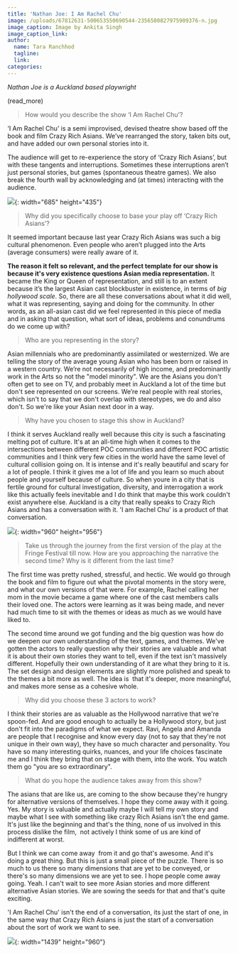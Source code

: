 ```yaml
---
title: 'Nathan Joe: I Am Rachel Chu'
image: /uploads/67812631-500653550690544-2356580827975909376-n.jpg
image_caption: Image by Ankita Singh
image_caption_link:
author:
  name: Tara Ranchhod
  tagline:
  link:
categories:
---
```


*Nathan Joe is a Auckland based playwright &nbsp;*

(read\_more)

> How would you describe the show ‘I Am Rachel Chu’?

‘I Am Rachel Chu’ is a semi improvised, devised theatre show based off the book and film Crazy Rich Asians. We’ve rearranged the story, taken bits out, and have added our own personal stories into it.&nbsp;

The audience will get to re-experience the story of ‘Crazy Rich Asians’, but with these tangents and interruptions. Sometimes these interruptions aren’t just personal stories, but games (spontaneous theatre games). We also break the fourth wall by acknowledging and (at times) interacting with the audience.

![](/uploads/irc.jpg){: width="685" height="435"}

> Why did you specifically choose to base your play off ‘Crazy Rich Asians’?

It seemed important because last year Crazy Rich Asians was such a big cultural phenomenon. Even people who aren’t plugged into the Arts (average consumers) were really aware of it.

**The reason it felt so relevant, and the perfect template for our show is because it's very existence questions Asian media representation.** It became the King or Queen of representation, and still is to an extent because it’s the largest Asian cast blockbuster in existence, in terms of *big hollywood scale*. So, there are all these conversations about what it did well, what it was representing, saying and doing for the community. In other words, as an all-asian cast did we feel represented in this piece of media and in asking that question, what sort of ideas, problems and conundrums do we come up with?

> Who are you representing in the story?

Asian millennials who are predominantly assimilated or westernized. We are telling the story of the average young Asian who has been born or raised in a western country. We’re not necessarily of high income, and predominantly work in the Arts so not the "model minority". We are the Asians you don't often get to see on TV, and probably meet in Auckland a lot of the time but don't see represented on our screens. We’re real people with real stories, which isn't to say that we don't overlap with stereotypes, we do and also don't. So we're like your Asian next door in a way.

> Why have you chosen to stage this show in Auckland?&nbsp;

I think it serves Auckland really well because this city is such a fascinating melting pot of culture. It's at an all-time high when it comes to the intersections between different POC communities and different POC artistic communities and I think very few cities in the world have the same level of cultural collision going on. It is intense and it's really beautiful and scary for a lot of people. I think it gives me a lot of life and you learn so much about people and yourself because of culture. So when youre in a city that is fertile ground for cultural investigation, diversity, and interrogation a work like this actually feels inevitable and I do think that maybe this work couldn't exist anywhere else. Auckland is a city that really speaks to Crazy Rich Asians and has a conversation with it. 'I am Rachel Chu' is a product of that conversation.

![](/uploads/67199143-463342954457737-3136277027544367104-n-1.jpg){: width="960" height="956"}

> Take us through the journey from the first version of the play at the Fringe Festival till now. How are you approaching the narrative the second time? Why is it different from the last time?

The first time was pretty rushed, stressful, and hectic. We would go through the book and film to figure out what the pivotal moments in the story were, and what our own versions of that were. For example, Rachel calling her mom in the movie became a game where one of the cast members calls their loved one. The actors were learning as it was being made, and never had much time to sit with the themes or ideas as much as we would have liked to.

The second time around we got funding and the big question was how do we deepen our own understanding of the text, games, and themes. We've gotten the actors to really question why their stories are valuable and what it is about their own stories they want to tell, even if the text isn't massively different. Hopefully their own understanding of it are what they bring to it is. The set design and design elements are slightly more polished and speak to the themes a bit more as well. The idea is&nbsp; that it's deeper, more meaningful, and makes more sense as a cohesive whole.

> Why did you choose these 3 actors to work?

I think their stories are as valuable as the Hollywood narrative that we're spoon-fed. And are good enough to actually be a Hollywood story, but just don't fit into the paradigms of what we expect. Ravi, Angela and Amanda are people that I recognise and know every day (not to say that they're not unique in their own way), they have so much character and personality. You have so many interesting quirks, nuances, and your life choices fascinate me and I think they bring that on stage with them, into the work. You watch them go "you are so extraordinary".

> What do you hope the audience takes away from this show?

The asians that are like us, are coming to the show because they're hungry for alternative versions of themselves. I hope they come away with it going. Yes. My story is valuable and actually maybe I will tell my own story and maybe what I see with something like crazy Rich Asians isn't the end game. It's just like the beginning and that's the thing, none of us involved in this process dislike the film,&nbsp; not actively I think some of us are kind of indifferent at worst.

But I think we can come away&nbsp; from it and go that's awesome. And it's doing a great thing. But this is just a small piece of the puzzle. There is so much to us there so many dimensions that are yet to be conveyed, or there's so many dimensions we are yet to see. I hope people come away going. Yeah. I can't wait to see more Asian stories and more different alternative Asian stories. We are sowing the seeds for that and that's quite exciting.

'I Am Rachel Chu' isn't the end of a conversation, its just the start of one, in the same way that Crazy Rich Asians is just the start of a conversation about the sort of work we want to see.

![](/uploads/67288749-1735484549929634-2231182759483670528-n.jpg){: width="1439" height="960"}